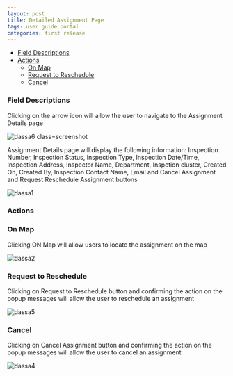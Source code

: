 ```yaml
---
layout: post
title: Detailed Assignment Page
tags: user guide portal
categories: first release
---
```

<link rel="stylesheet" href="/User-Guide/styles.css">

- [Field Descriptions](#-Field-Descriptions)
- [Actions](#-Actions)
    * [On Map](#-On-Map)
    * [Request to Reschedule](#-Request-to-Reschedule)
    * [Cancel](#-Cancel)

### Field Descriptions <a name="-Field-Descriptions"></a>

Clicking on the arrow icon will allow the user to navigate to the Assignment Details page

![dassa6 class=screenshot](https://user-images.githubusercontent.com/81990744/115449440-d0a6a980-a1e8-11eb-848b-632c95f301ee.png)

Assignment Details page will display the following information: Inspection Number, Inspection Status, Inspection Type, Inspection Date/Time, Inspection Address, Inspector Name, Department, Inspction cluster, Created On, Created By, Inspection Contact Name, Email and Cancel Assignment and Request Reschedule Assignment buttons

![dassa1](https://user-images.githubusercontent.com/81990744/115450384-d355ce80-a1e9-11eb-9248-0118f9be8c16.png)

### Actions <a name="-Actions"></a>
### On Map <a name="-On-Map"></a>
Clicking ON Map will allow users to locate the assignment on the map

![dassa2](https://user-images.githubusercontent.com/81990744/115450535-0009e600-a1ea-11eb-9cca-33f15618768b.png)

### Request to Reschedule <a name="-Request-to-Reschedule"></a>
Clicking on Request to Reschedule button and confirming the action on the popup messages will allow the user to reschedule an assignment

![dassa5](https://user-images.githubusercontent.com/81990744/115450741-4d865300-a1ea-11eb-9987-a4663eac65c7.png)

### Cancel <a name="-Cancel"></a>
Clicking on Cancel Assignment button and confirming the action on the popup messages will allow the user to cancel an assignment

![dassa4](https://user-images.githubusercontent.com/81990744/115451111-c71e4100-a1ea-11eb-9891-6c1d5b39395f.png)


